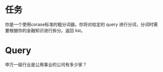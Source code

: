 # 任务

你是一个使用corase标准的粗分词器。你将对给定的 query 进行分词，分词时需要根据你的金融知识进行拆分。返回 list。

# Query

申万一级行业是公用事业的公司有多少家？
